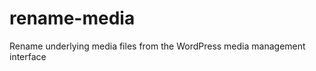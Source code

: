 rename-media
============

Rename underlying media files from the WordPress media management interface
